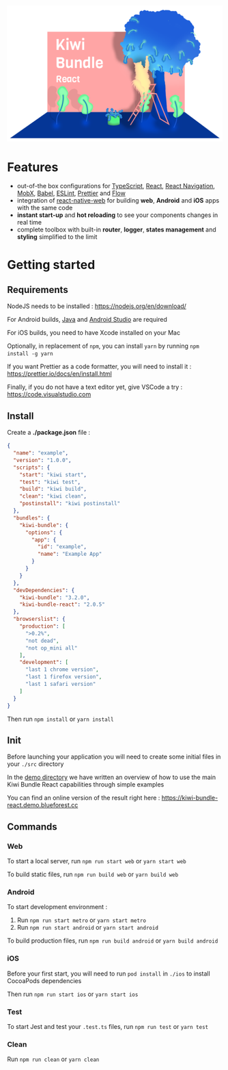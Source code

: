 
![Kiwi Bundle React](./assets/cover.png)


# Features
- out-of-the box configurations for [TypeScript](https://github.com/microsoft/TypeScript), [React](https://github.com/facebook/react), [React Navigation](https://github.com/react-navigation), [MobX](https://github.com/mobxjs/mobx), [Babel](https://github.com/babel/babel), [ESLint](https://github.com/eslint/eslint), [Prettier](https://github.com/prettier/prettier) and [Flow](https://github.com/facebook/flow)
- integration of [react-native-web](https://github.com/necolas/react-native-web) for building **web**, **Android** and **iOS** apps with the same code
- **instant start-up** and **hot reloading** to see your components changes in real time
- complete toolbox with built-in **router**, **logger**, **states management** and **styling** simplified to the limit


# Getting started

## Requirements
NodeJS needs to be installed : https://nodejs.org/en/download/

For Android builds, [Java](https://openjdk.java.net) and [Android Studio](https://developer.android.com/studio/index.html) are required

For iOS builds, you need to have Xcode installed on your Mac

Optionally, in replacement of `npm`, you can install `yarn` by running `npm install -g yarn`

If you want Prettier as a code formatter, you will need to install it : https://prettier.io/docs/en/install.html

Finally, if you do not have a text editor yet, give VSCode a try : https://code.visualstudio.com


## Install
Create a **./package.json** file :
```json
{
  "name": "example",
  "version": "1.0.0",
  "scripts": {
    "start": "kiwi start",
    "test": "kiwi test",
    "build": "kiwi build",
    "clean": "kiwi clean",
    "postinstall": "kiwi postinstall"
  },
  "bundles": {
    "kiwi-bundle": {
      "options": {
        "app": {
          "id": "example",
          "name": "Example App"
        }
      }
    }
  },
  "devDependencies": {
    "kiwi-bundle": "3.2.0",
    "kiwi-bundle-react": "2.0.5"
  },
  "browserslist": {
    "production": [
      ">0.2%",
      "not dead",
      "not op_mini all"
    ],
    "development": [
      "last 1 chrome version",
      "last 1 firefox version",
      "last 1 safari version"
    ]
  }
}
```

Then run `npm install` or `yarn install`


## Init
Before launching your application you will need to create some initial files in your `./src` directory

In the [demo directory](./demo) we have written an overview of how to use the main Kiwi Bundle React capabilities through simple examples

You can find an online version of the result right here : https://kiwi-bundle-react.demo.blueforest.cc


## Commands

### Web
To start a local server, run `npm run start web` or `yarn start web`

To build static files, run `npm run build web` or `yarn build web`

### Android
To start development environment :
1. Run `npm run start metro` or `yarn start metro`
2. Run `npm run start android` or `yarn start android`

To build production files, run `npm run build android` or `yarn build android`

### iOS
Before your first start, you will need to run `pod install` in `./ios` to install CocoaPods dependencies

Then run `npm run start ios` or `yarn start ios`

### Test
To start Jest and test your `.test.ts` files, run `npm run test` or `yarn test`

### Clean
Run `npm run clean` or `yarn clean`
